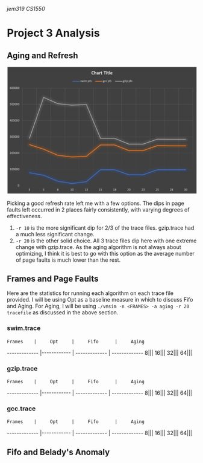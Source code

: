 *jem319*
*CS1550*
# Project 3 Analysis

## Aging and Refresh
![Graphing Page Faults by Refresh Rate](RefreshByPageFaults.png)

Picking a good refresh rate left me with a few options. The dips in page faults
left occurred in 2 places fairly consistently, with varying degrees of effectiveness.

1. `-r 10` is the more significant dip for 2/3 of the trace files. gzip.trace had a much less
significant change.
1. `-r 20` is the other solid choice. All 3 trace files dip here with one extreme change
with gzip.trace. As the aging algorithm is not always about optimizing, I think it is best
to go with this option as the average number of page faults is much lower than the rest.

## Frames and Page Faults

Here are the statistics for running each algorithm on each trace file provided.
I will be using Opt as a baseline measure in which to discuss Fifo and Aging.
For Aging, I will be using `./vmsim -n <FRAMES> -a aging -r 20 tracefile` as discussed in the above section. 

### swim.trace

    Frames    |     Opt     |     Fifo      |     Aging
------------- |------------ | ------------- | -------------
8|||
16|||
32|||
64|||

### gzip.trace

    Frames    |     Opt     |     Fifo      |     Aging
------------- |------------ | ------------- | -------------
8|||
16|||
32|||
64|||

### gcc.trace

    Frames    |     Opt     |     Fifo      |     Aging
------------- |------------ | ------------- | -------------
8|||
16|||
32|||
64|||

## Fifo and Belady's Anomaly
